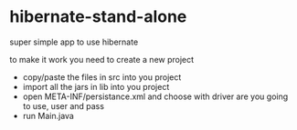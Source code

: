 # hibernate-stand-alone
super simple app to use hibernate

to make it work you need to create a new project
* copy/paste the files in src into you project
* import all the jars in lib into you project
* open META-INF/persistance.xml and choose with driver are you going to use, user and pass
* run Main.java


